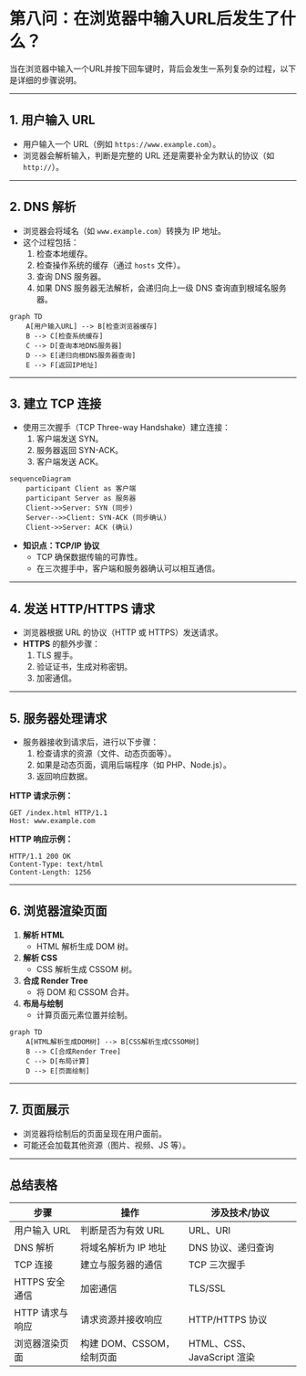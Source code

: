 # 第八问：在浏览器中输入URL后发生了什么？

当在浏览器中输入一个URL并按下回车键时，背后会发生一系列复杂的过程，以下是详细的步骤说明。

----------

## 1. **用户输入 URL**

-   用户输入一个 URL（例如 `https://www.example.com`）。
-   浏览器会解析输入，判断是完整的 URL 还是需要补全为默认的协议（如 `http://`）。

----------

## 2. **DNS 解析**

-   浏览器会将域名（如 `www.example.com`）转换为 IP 地址。
-   这个过程包括：
    1.  检查本地缓存。
    2.  检查操作系统的缓存（通过 `hosts` 文件）。
    3.  查询 DNS 服务器。
    4.  如果 DNS 服务器无法解析，会递归向上一级 DNS 查询直到根域名服务器。

```mermaid
graph TD
    A[用户输入URL] --> B[检查浏览器缓存]
    B --> C[检查系统缓存]
    C --> D[查询本地DNS服务器]
    D --> E[递归向根DNS服务器查询]
    E --> F[返回IP地址]
```

----------

## 3. **建立 TCP 连接**

-   使用三次握手（TCP Three-way Handshake）建立连接：
    1.  客户端发送 SYN。
    2.  服务器返回 SYN-ACK。
    3.  客户端发送 ACK。

```mermaid
sequenceDiagram
    participant Client as 客户端
    participant Server as 服务器
    Client->>Server: SYN (同步)
    Server-->>Client: SYN-ACK (同步确认)
    Client->>Server: ACK (确认)
```

-   **知识点：TCP/IP 协议**
    -   TCP 确保数据传输的可靠性。
    -   在三次握手中，客户端和服务器确认可以相互通信。

----------

## 4. **发送 HTTP/HTTPS 请求**

-   浏览器根据 URL 的协议（HTTP 或 HTTPS）发送请求。
-   **HTTPS** 的额外步骤：
    1.  TLS 握手。
    2.  验证证书，生成对称密钥。
    3.  加密通信。

----------

## 5. **服务器处理请求**

-   服务器接收到请求后，进行以下步骤：
    1.  检查请求的资源（文件、动态页面等）。
    2.  如果是动态页面，调用后端程序（如 PHP、Node.js）。
    3.  返回响应数据。

**HTTP 请求示例：**

```http
GET /index.html HTTP/1.1
Host: www.example.com
```

**HTTP 响应示例：**

```http
HTTP/1.1 200 OK
Content-Type: text/html
Content-Length: 1256
```

----------

## 6. **浏览器渲染页面**

1.  **解析 HTML**
    -   HTML 解析生成 DOM 树。
2.  **解析 CSS**
    -   CSS 解析生成 CSSOM 树。
3.  **合成 Render Tree**
    -   将 DOM 和 CSSOM 合并。
4.  **布局与绘制**
    -   计算页面元素位置并绘制。

```mermaid
graph TD
    A[HTML解析生成DOM树] --> B[CSS解析生成CSSOM树]
    B --> C[合成Render Tree]
    C --> D[布局计算]
    D --> E[页面绘制]
```

----------

## 7. **页面展示**

-   浏览器将绘制后的页面呈现在用户面前。
-   可能还会加载其他资源（图片、视频、JS 等）。

----------

## 总结表格

| **步骤**             | **操作**                           | **涉及技术/协议**              |
|-----------------------|------------------------------------|--------------------------------|
| 用户输入 URL          | 判断是否为有效 URL                 | URL、URI                      |
| DNS 解析              | 将域名解析为 IP 地址               | DNS 协议、递归查询            |
| TCP 连接              | 建立与服务器的通信                 | TCP 三次握手                  |
| HTTPS 安全通信        | 加密通信                           | TLS/SSL                       |
| HTTP 请求与响应       | 请求资源并接收响应                 | HTTP/HTTPS 协议               |
| 浏览器渲染页面        | 构建 DOM、CSSOM，绘制页面          | HTML、CSS、JavaScript 渲染    |
